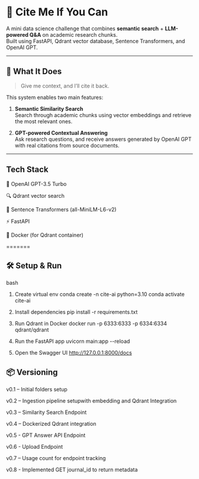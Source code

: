 # 🧠 Cite Me If You Can

A mini data science challenge that combines **semantic search** + **LLM-powered Q&A** on academic research chunks.  
Built using FastAPI, Qdrant vector database, Sentence Transformers, and OpenAI GPT.

---

## 🚀 What It Does

> Give me context, and I’ll cite it back.

This system enables two main features:

1. **Semantic Similarity Search**  
   Search through academic chunks using vector embeddings and retrieve the most relevant ones.

2. **GPT-powered Contextual Answering**  
   Ask research questions, and receive answers generated by OpenAI GPT with real citations from source documents.

---

## Tech Stack

🧠 OpenAI GPT-3.5 Turbo

🔍 Qdrant vector search

🧾 Sentence Transformers (all-MiniLM-L6-v2)

⚡ FastAPI

🐳 Docker (for Qdrant container)

=======
## 🛠️ Setup & Run
bash

1. Create virtual env
conda create -n cite-ai python=3.10
conda activate cite-ai

2. Install dependencies
pip install -r requirements.txt

3. Run Qdrant in Docker
docker run -p 6333:6333 -p 6334:6334 qdrant/qdrant

4. Run the FastAPI app
uvicorn main:app --reload

5. Open the Swagger UI
http://127.0.0.1:8000/docs

## 📦 Versioning

v0.1 – Initial folders setup

v0.2 – Ingestion pipeline setupwith embedding and Qdrant Integration

v0.3 – Similarity Search Endpoint

v0.4 – Dockerized Qdrant integration

v0.5 - GPT Answer API Endpoint

v0.6 - Upload Endpoint

v0.7 – Usage count for endpoint tracking

v0.8 - Implemented GET journal_id to return metadata

